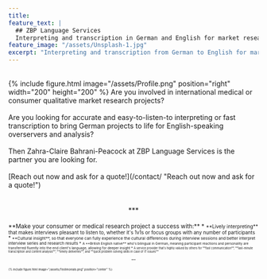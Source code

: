 ```yaml
---
title: 
feature_text: |
  ## ZBP Language Services
  Interpreting and transcription in German and English for market research studios, moderators, consultants, agencies and LSPs
feature_image: "/assets/Unsplash-1.jpg"
excerpt: "Interpreting and transcription from German to English for market research studios, moderators, consultants, agencies and LSPs"
---
```

<br>
{% include figure.html image="/assets/Profile.png" position="right" width="200" height="200" %}
Are you involved in international medical or consumer qualitative market research projects?<br><br>
Are you looking for accurate and easy-to-listen-to interpreting or fast transcription to bring German projects to life for English-speaking overservers and analysis?<br><br>
Then Zahra-Claire Bahrani-Peacock at ZBP Language Services is the partner you are looking for.<br><br>
[Reach out now and ask for a quote!](/contact/ "Reach out now and ask for a quote!")<br><br><br>
<center>***</center>
<br>
<small>**Make your consumer or medical research project a success with:**
* <small>**Lively interpreting** that makes interviews pleasant to listen to, whether it's 1v1s or focus groups with any number of participants
* <small>**Cultural insight**, so that everyone can fully experience the cultural differences during interview sessions and better interpret interview series and research results
* <small>A **British English native** who's bilingual in German, meaning participant reactions and personality are transferred fluently into the end client's language, allowing for deeper insight
* <small>A service provider that's highly valued by others for **fast communication**, **last-minute transcription and content analysis**, **timely deliveries**, and **quick problem solving skills in case of IT issues**<br><br><br>
<center>***</center>
<br>

{% include figure.html image="/assets/Testimonials.png" position="center" %}<br>
